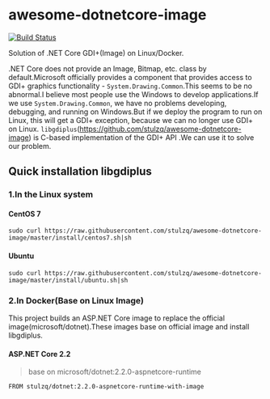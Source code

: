 # awesome-dotnetcore-image

[![Build Status](https://ci2.xcmaster.com/job/awesome-dotnetcore-image/job/master/badge/icon)](https://ci2.xcmaster.com/job/awesome-dotnetcore-image/job/master/)

Solution of .NET Core GDI+(Image) on Linux/Docker.

.NET Core does not provide an Image, Bitmap, etc. class by default.Microsoft officially provides a component that provides access to GDI+ graphics functionality - `System.Drawing.Common`.This seems to be no abnormal.I believe most people use the Windows to develop applications.If we use `System.Drawing.Common`, we have no problems developing, debugging, and running on Windows.But if we deploy the program to run on Linux, this will get a GDI+ exception,  because we can no longer use GDI+ on Linux. `libgdiplus`(https://github.com/stulzq/awesome-dotnetcore-image) is  C-based implementation of the GDI+ API .We can use it to solve our problem.

## Quick installation libgdiplus 

### 1.In the Linux system

#### CentOS 7

````shell
sudo curl https://raw.githubusercontent.com/stulzq/awesome-dotnetcore-image/master/install/centos7.sh|sh
````

#### Ubuntu

````shell
sudo curl https://raw.githubusercontent.com/stulzq/awesome-dotnetcore-image/master/install/ubuntu.sh|sh
````

### 2.In Docker(Base on Linux Image)

This project builds an ASP.NET Core image to replace the official image(microsoft/dotnet).These images base on official image and install libgdiplus.

#### ASP.NET Core 2.2

> base on microsoft/dotnet:2.2.0-aspnetcore-runtime

````shell
FROM stulzq/dotnet:2.2.0-aspnetcore-runtime-with-image
````
